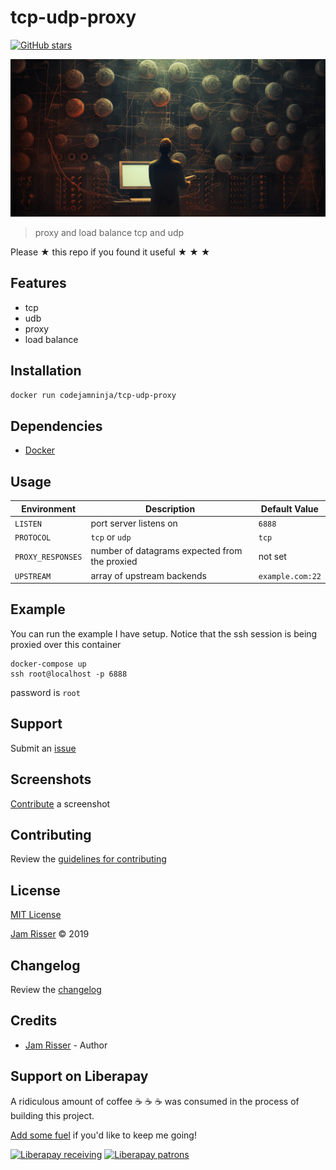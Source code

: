 # tcp-udp-proxy

[![GitHub stars](https://img.shields.io/github/stars/codejamninja/tcp-udp-proxy.svg?style=social&label=Stars)](https://github.com/codejamninja/tcp-udp-proxy)

![](assets/tcp-udp-proxy.png)

> proxy and load balance tcp and udp

Please ★ this repo if you found it useful ★ ★ ★


## Features

* tcp
* udb
* proxy
* load balance


## Installation

```sh
docker run codejamninja/tcp-udp-proxy
```


## Dependencies

* [Docker](https://www.docker.com)


## Usage

| Environment       | Description                                   | Default Value    |
| -----------       | --------------------------------------------- | -------------    |
| `LISTEN`          | port server listens on                        | `6888`           |
| `PROTOCOL`        | `tcp` or `udp`                                | `tcp`            |
| `PROXY_RESPONSES` | number of datagrams expected from the proxied | not set          |
| `UPSTREAM`        | array of upstream backends                    | `example.com:22` |


## Example

You can run the example I have setup. Notice that the ssh session is being
proxied over this container

```
docker-compose up
ssh root@localhost -p 6888
```

password is `root`


## Support

Submit an [issue](https://github.com/codejamninja/tcp-udp-proxy/issues/new)


## Screenshots

[Contribute](https://github.com/codejamninja/tcp-udp-proxy/blob/master/CONTRIBUTING.md) a screenshot


## Contributing

Review the [guidelines for contributing](https://github.com/codejamninja/tcp-udp-proxy/blob/master/CONTRIBUTING.md)


## License

[MIT License](https://github.com/codejamninja/tcp-udp-proxy/blob/master/LICENSE)

[Jam Risser](https://codejam.ninja) © 2019


## Changelog

Review the [changelog](https://github.com/codejamninja/tcp-udp-proxy/blob/master/CHANGELOG.md)


## Credits

* [Jam Risser](https://codejam.ninja) - Author


## Support on Liberapay

A ridiculous amount of coffee ☕ ☕ ☕ was consumed in the process of building this project.

[Add some fuel](https://liberapay.com/codejamninja/donate) if you'd like to keep me going!

[![Liberapay receiving](https://img.shields.io/liberapay/receives/codejamninja.svg?style=flat-square)](https://liberapay.com/codejamninja/donate)
[![Liberapay patrons](https://img.shields.io/liberapay/patrons/codejamninja.svg?style=flat-square)](https://liberapay.com/codejamninja/donate)
